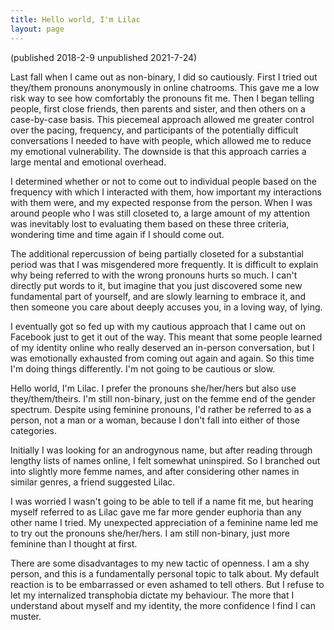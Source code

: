 ```yaml
---
title: Hello world, I'm Lilac
layout: page
---
```


(published 2018-2-9 unpublished 2021-7-24)

Last fall when I came out as non-binary, I did so cautiously. First I tried out they/them pronouns anonymously in online chatrooms. This gave me a low risk way to see how comfortably the pronouns fit me. Then I began telling people, first close friends, then parents and sister, and then others on a case-by-case basis. This piecemeal approach allowed me greater control over the pacing, frequency, and participants of the potentially difficult conversations I needed to have with people, which allowed me to reduce my emotional vulnerability. The downside is that this approach carries a large mental and emotional overhead.

I determined whether or not to come out to individual people based on the frequency with which I interacted with them, how important my interactions with them were, and my expected response from the person. When I was around people who I was still closeted to, a large amount of my attention was inevitably lost to evaluating them based on these three criteria, wondering time and time again if I should come out.

The additional repercussion of being partially closeted for a substantial period was that I was misgendered more frequently. It is difficult to explain why being referred to with the wrong pronouns hurts so much. I can't directly put words to it, but imagine that you just discovered some new fundamental part of yourself, and are slowly learning to embrace it, and then someone you care about deeply accuses you, in a loving way, of lying.

I eventually got so fed up with my cautious approach that I came out on Facebook just to get it out of the way. This meant that some people learned of my identity online who really deserved an in-person conversation, but I was emotionally exhausted from coming out again and again. So this time I'm doing things differently. I'm not going to be cautious or slow.

Hello world, I'm Lilac. I prefer the pronouns she/her/hers but also use they/them/theirs. I'm still non-binary, just on the femme end of the gender spectrum. Despite using feminine pronouns, I'd rather be referred to as a person, not a man or a woman, because I don't fall into either of those categories.

Initially I was looking for an androgynous name, but after reading through lengthy lists of names online, I felt somewhat uninspired. So I branched out into slightly more femme names, and after considering other names in similar genres, a friend suggested Lilac.

I was worried I wasn't going to be able to tell if a name fit me, but hearing myself referred to as Lilac gave me far more gender euphoria than any other name I tried. My unexpected appreciation of a feminine name led me to try out the pronouns she/her/hers. I am still non-binary, just more feminine than I thought at first.

There are some disadvantages to my new tactic of openness. I am a shy person, and this is a fundamentally personal topic to talk about. My default reaction is to be embarrassed or even ashamed to tell others. But I refuse to let my internalized transphobia dictate my behaviour. The more that I understand about myself and my identity, the more confidence I find I can muster.
